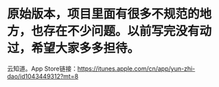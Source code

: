 # 原始版本，项目里面有很多不规范的地方，也存在不少问题。以前写完没有动过，希望大家多多担待。
云知道。App Store链接：https://itunes.apple.com/cn/app/yun-zhi-dao/id1043449312?mt=8
